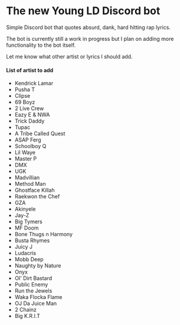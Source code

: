 # The new Young LD Discord bot

Simple Discord bot that quotes absurd, dank, hard hitting rap lyrics.

The bot is currently still a work in progress but I plan on adding more functionality to the bot itself.

Let me know what other artist or lyrics I should add.

#### List of artist to add
* Kendrick Lamar
* Pusha T
* Clipse
* 69 Boyz
* 2 Live Crew
* Eazy E & NWA
* Trick Daddy
* Tupac
* A Tribe Called Quest
* ASAP Ferg
* Schoolboy Q
* Lil Waye
* Master P
* DMX
* UGK
* Madvillian
* Method Man
* Ghostface Killah
* Raekwon the Chef
* GZA
* Akinyele
* Jay-Z
* Big Tymers
* MF Doom
* Bone Thugs n Harmony
* Busta Rhymes
* Juicy J
* Ludacris
* Mobb Deep
* Naughty by Nature
* Onyx
* Ol' Dirt Bastard
* Public Enemy
* Run the Jewels
* Waka Flocka Flame
* OJ Da Juice Man
* 2 Chainz
* Big K.R.I.T

